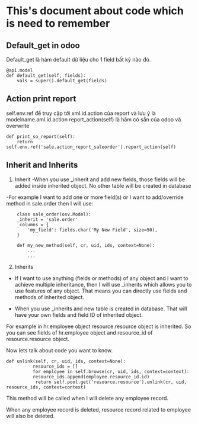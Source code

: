 # This's document about code which is need to remember
## Default_get in odoo
Default_get là hàm default dữ liệu cho 1 field bất kỳ nào đó. 

    @api.model
    def default_get(self, fields):
        vals = super().default_get(fields)

## Action print report
self.env.ref để truy cập tới xml.id.action của report và lưu ý là modelname.aml.id.action
report_action(self) là hàm có sẵn của odoo và overwrite
    
    def print_so_report(self):
        return self.env.ref('sale.action_report_saleorder').report_action(self)
## Inherit and Inherits
1. Inherit
-When you use _inherit and add new fields, those fields will be added inside inherited object. No other table will be created in database

-For example I want to add one or more field(s) or I want to add/override method in sale.order then I will use:

``` 
    class sale_order(osv.Model):
    _inherit = 'sale.order'
    _columns = {
        'my_field': fields.char('My New Field', size=50),
    }

    def my_new_method(self, cr, uid, ids, context=None):
        ...
        ...

```
2. Inherits
- If I want to use anything (fields or methods) of any object and I want to achieve multiple inheritance, then I will use _inherits which allows you to use features of any object. That means you can directly use fields and methods of inherited object.

- When you use _inherits and new table is created in database. That will have your own fields and field ID of inherited object.

For example in hr.employee object resource.resource object is inherited. So you can see fields of hr.employee object and resource_id of resource.resource object.

Now lets talk about code you want to know.
```
def unlink(self, cr, uid, ids, context=None):
          resource_ids = []
          for employee in self.browse(cr, uid, ids, context=context):
          resource_ids.append(employee.resource_id.id)
           return self.pool.get('resource.resource').unlink(cr, uid, resource_ids, context=context)
```
This method will be called when I will delete any employee record.

When any employee record is deleted, resource record related to employee will also be deleted.
